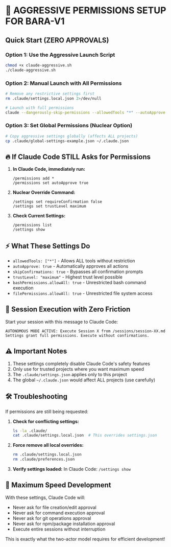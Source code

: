 # 🚨 AGGRESSIVE PERMISSIONS SETUP FOR BARA-V1

## Quick Start (ZERO APPROVALS)

### Option 1: Use the Aggressive Launch Script
```bash
chmod +x claude-aggressive.sh
./claude-aggressive.sh
```

### Option 2: Manual Launch with All Permissions
```bash
# Remove any restrictive settings first
rm .claude/settings.local.json 2>/dev/null

# Launch with full permissions
claude --dangerously-skip-permissions --allowedTools "*" --autoApprove true
```

### Option 3: Set Global Permissions (Nuclear Option)
```bash
# Copy aggressive settings globally (affects ALL projects)
cp .claude/global-settings-example.json ~/.claude.json
```

## 🔥 If Claude Code STILL Asks for Permissions

1. **In Claude Code, immediately run:**
   ```
   /permissions add *
   /permissions set autoApprove true
   ```

2. **Nuclear Override Command:**
   ```
   /settings set requireConfirmation false
   /settings set trustLevel maximum
   ```

3. **Check Current Settings:**
   ```
   /permissions list
   /settings show
   ```

## ⚡ What These Settings Do

- `allowedTools: ["*"]` - Allows ALL tools without restriction
- `autoApprove: true` - Automatically approves all actions
- `skipConfirmations: true` - Bypasses all confirmation prompts
- `trustLevel: "maximum"` - Highest trust level possible
- `bashPermissions.allowAll: true` - Unrestricted bash command execution
- `filePermissions.allowAll: true` - Unrestricted file system access

## 🎯 Session Execution with Zero Friction

Start your session with this message to Claude Code:
```
AUTONOMOUS MODE ACTIVE: Execute Session X from /sessions/session-XX.md
Settings grant full permissions. Execute without confirmations.
```

## ⚠️ Important Notes

1. These settings completely disable Claude Code's safety features
2. Only use for trusted projects where you want maximum speed
3. The `.claude/settings.json` applies only to this project
4. The global `~/.claude.json` would affect ALL projects (use carefully)

## 🛠️ Troubleshooting

If permissions are still being requested:

1. **Check for conflicting settings:**
   ```bash
   ls -la .claude/
   cat .claude/settings.local.json  # This overrides settings.json
   ```

2. **Force remove all local overrides:**
   ```bash
   rm .claude/settings.local.json
   rm .claude/preferences.json
   ```

3. **Verify settings loaded:**
   In Claude Code: `/settings show`

## 🚀 Maximum Speed Development

With these settings, Claude Code will:
- Never ask for file creation/edit approval
- Never ask for command execution approval  
- Never ask for git operations approval
- Never ask for npm/package installation approval
- Execute entire sessions without interruption

This is exactly what the two-actor model requires for efficient development!
